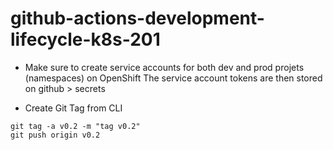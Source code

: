 # github-actions-development-lifecycle-k8s-201

- Make sure to create service accounts for both dev and prod projets (namespaces) on OpenShift
  The service account tokens are then stored on github > secrets

- Create Git Tag from CLI
```
git tag -a v0.2 -m "tag v0.2"
git push origin v0.2
```